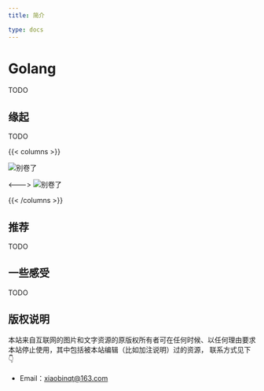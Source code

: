 ```yaml
---
title: 简介

type: docs
---
```


# Golang

TODO

## 缘起

TODO

{{< columns >}}

![别卷了](https://cdn.xiaobinqt.cn/xiaobinqt.io/20221222/05335d157661480dab35fad57a965f40.png '别卷了')

<--->
![别卷了](https://cdn.xiaobinqt.cn/xiaobinqt.io/20221222/9d0f981aa1b84d02995597aa4576284d.png '别卷了')

{{< /columns >}}

## 推荐

TODO

## 一些感受

TODO

## 版权说明

本站来自互联网的图片和文字资源的原版权所有者可在任何时候、以任何理由要求本站停止使用，其中包括被本站编辑（比如加注说明）过的资源， 联系方式见下👇

+ Email：[xiaobinqt@163.com](mailto:xiaobinqt@163.com)

